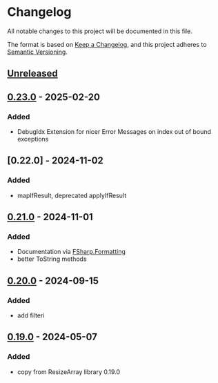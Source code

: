 # Changelog

All notable changes to this project will be documented in this file.

The format is based on [Keep a Changelog](https://keepachangelog.com/en/1.0.0/),
and this project adheres to [Semantic Versioning](https://semver.org/spec/v2.0.0.html).

## [Unreleased]

## [0.23.0] - 2025-02-20
### Added
- DebugIdx Extension for nicer Error Messages on index out of bound exceptions

## [0.22.0] - 2024-11-02
### Added
- mapIfResult, deprecated applyIfResult

## [0.21.0] - 2024-11-01
### Added
- Documentation via [FSharp.Formatting](https://fsprojects.github.io/FSharp.Formatting/)
- better ToString methods

## [0.20.0] - 2024-09-15
### Added
- add filteri

## [0.19.0] - 2024-05-07
### Added
- copy from ResizeArray library 0.19.0


[Unreleased]: https://github.com/goswinr/ArrayT/compare/0.23.0...HEAD
[0.23.0]: https://github.com/goswinr/ArrayT/compare/0.22.0...0.23.0
[0.21.0]: https://github.com/goswinr/ArrayT/compare/0.20.0...0.21.0
[0.20.0]: https://github.com/goswinr/ArrayT/compare/0.19.0...0.20.0
[0.19.0]: https://github.com/goswinr/ArrayT/releases/tag/0.19.0

<!--
use to get tag dates:
git log --tags --simplify-by-decoration --pretty="format:%ci %d"
-->
